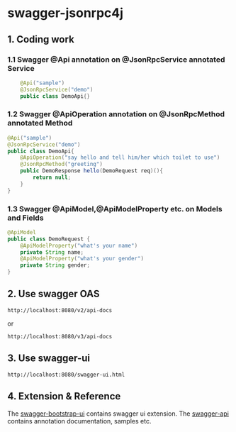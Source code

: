 # swagger-jsonrpc4j

## 1. Coding work

### 1.1 Swagger @Api annotation on @JsonRpcService annotated Service

```java
    @Api("sample")
    @JsonRpcService("demo")
    public class DemoApi{}
```

### 1.2 Swagger @ApiOperation annotation on @JsonRpcMethod annotated Method

```java
@Api("sample")
@JsonRpcService("demo")
public class DemoApi{
    @ApiOperation("say hello and tell him/her which toilet to use")
    @JsonRpcMethod("greeting")
    public DemoResponse hello(DemoRequest req)(){
	    return null;
    }
}
```

### 1.3 Swagger @ApiModel,@ApiModelProperty etc. on Models and Fields

```java
@ApiModel
public class DemoRequest {
	@ApiModelProperty("what's your name")
	private String name;
	@ApiModelProperty("what's your gender")
	private String gender;
}
```

## 2. Use swagger OAS

```url
http://localhost:8080/v2/api-docs
```
or
```url
http://localhost:8080/v3/api-docs
```

## 3. Use swagger-ui

```url
http://localhost:8080/swagger-ui.html
```

## 4. Extension & Reference

The [swagger-bootstrap-ui](https://github.com/xiaoymin/swagger-bootstrap-ui) contains swagger ui extension.
The [swagger-api](https://github.com/swagger-api/swagger-core) contains annotation documentation, samples etc.